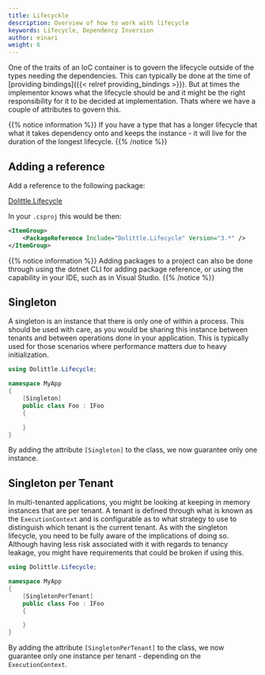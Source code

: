 ```yaml
---
title: Lifecyckle
description: Overview of how to work with lifecycle
keywords: Lifecycle, Dependency Inversion
author: einari
weight: 6
---
```

One of the traits of an IoC container is to govern the lifecycle outside of
the types needing the dependencies. This can typically be done at the
time of [providing bindings]({{< relref providing_bindings >}}). But at times
the implementor knows what the lifecycle should be and it might be the right
responsibility for it to be decided at implementation. Thats where we have
a couple of attributes to govern this.

{{% notice information %}}
If you have a type that has a longer lifecycle that what it takes dependency
onto and keeps the instance - it will live for the duration of the longest
lifecycle.
{{% /notice %}}

## Adding a reference

Add a reference to the following package:

[Dolittle.Lifecycle](https://www.nuget.org/packages/Dolittle.Lifecycle/)

In your `.csproj` this would be then:

```xml
<ItemGroup>
    <PackageReference Include="Dolittle.Lifecycle" Version="3.*" />
</ItemGroup>
```

{{% notice information %}}
Adding packages to a project can also be done through using the dotnet CLI for adding package reference,
or using the capability in your IDE, such as in Visual Studio.
{{% /notice %}}

## Singleton

A singleton is an instance that there is only one of within a process. This
should be used with care, as you would be sharing this instance between tenants
and between operations done in your application. This is typically used for those
scenarios where performance matters due to heavy initialization.

```csharp
using Dolittle.Lifecycle;

namespace MyApp
{
    [Singleton]
    public class Foo : IFoo
    {

    }
}
```

By adding the attribute `[Singleton]` to the class, we now guarantee only one instance.

## Singleton per Tenant

In multi-tenanted applications, you might be looking at keeping in memory instances that
are per tenant. A tenant is defined through what is known as the `ExecutionContext` and
is configurable as to what strategy to use to distinguish which tenant is the current
tenant. As with the singleton lifecycle, you need to be fully aware of the implications
of doing so. Although having less risk associated with it with regards to tenancy leakage,
you might have requirements that could be broken if using this.

```csharp
using Dolittle.Lifecycle;

namespace MyApp
{
    [SingletonPerTenant]
    public class Foo : IFoo
    {

    }
}
```

By adding the attribute `[SingletonPerTenant]` to the class, we now guarantee only one instance
per tenant - depending on the `ExecutionContext`.